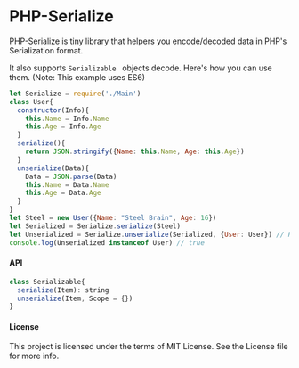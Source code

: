 PHP-Serialize
===========
PHP-Serialize is tiny library that helpers you encode/decoded data in PHP's Serialization format.

It also supports `Serializable ` objects decode. Here's how you can use them. (Note: This example uses ES6)
```js
let Serialize = require('./Main')
class User{
  constructor(Info){
    this.Name = Info.Name
    this.Age = Info.Age
  }
  serialize(){
    return JSON.stringify({Name: this.Name, Age: this.Age})
  }
  unserialize(Data){
    Data = JSON.parse(Data)
    this.Name = Data.Name
    this.Age = Data.Age
  }
}
let Steel = new User({Name: "Steel Brain", Age: 16})
let Serialized = Serialize.serialize(Steel)
let Unserialized = Serialize.unserialize(Serialized, {User: User}) // Passing available classes
console.log(Unserialized instanceof User) // true
```

#### API
```js
class Serializable{
  serialize(Item): string
  unserialize(Item, Scope = {})
}
```

#### License
This project is licensed under the terms of MIT License. See the License file for more info.